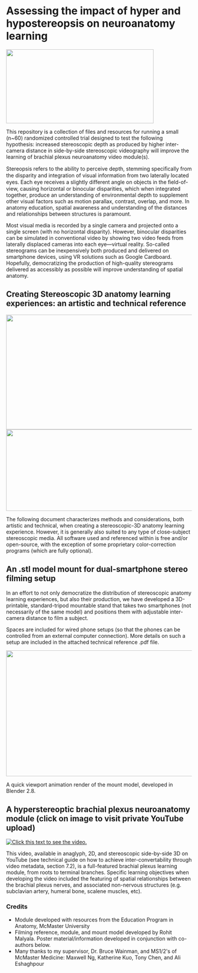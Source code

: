 # Assessing the impact of hyper and hypostereopsis on neuroanatomy learning

<p float="left">
<img src="https://github.com/malyalar/stereoAnatomyReference/blob/master/Showcase%20images/anaglyphscrn.PNG" width="400" height="200" />
</p>
  
This repository is a collection of files and resources for running a small (n~60) randomized controlled trial designed to test the following hypothesis: increased stereoscopic depth as produced by higher inter-camera distance in side-by-side stereoscopic videography will improve the learning of brachial plexus neuroanatomy video module(s).

Stereopsis refers to the ability to perceive depth, stemming speciﬁcally from the disparity and integration of visual information from two laterally located eyes. Each eye receives a slightly diﬀerent angle on objects in the ﬁeld-of-view, causing horizontal or binocular disparities, which when integrated together, produce an understanding of environmental depth to supplement other visual factors such as motion parallax, contrast, overlap, and more. In anatomy education, spatial awareness and understanding of the distances and relationships between structures is paramount. 

Most visual media is recorded by a single camera and projected onto a single screen (with no horizontal disparity). However, binocular disparities can be simulated in conventional video by showing two video feeds from laterally displaced cameras into each eye—virtual reality. So-called stereograms can be inexpensively both produced and delivered on smartphone devices, using VR solutions such as Google Cardboard. Hopefully, democratizing the production of high-quality stereograms delivered as accessibly as possible will improve understanding of spatial anatomy. 

## Creating Stereoscopic 3D anatomy learning experiences: an artistic and technical reference

<p float="left">
<img src="https://github.com/malyalar/stereoAnatomyReference/blob/master/Showcase%20images/tableofcontents.PNG" width="600" height="310" />
<img src="https://github.com/malyalar/stereoAnatomyReference/blob/master/Showcase%20images/tableofcontents2.PNG" width="600" height="220" />

  
</p>


The following document characterizes methods and considerations, both artistic and technical, when creating a stereoscopic-3D anatomy learning experience. However, it is generally also suited to any type of close-subject stereoscopic media. All software used and referenced within is free and/or open-source, with the exception of some proprietary color-correction programs (which are fully optional).


## An .stl model mount for dual-smartphone stereo filming setup
In an effort to not only democratize the distribution of stereoscopic anatomy learning experiences, but also their production, we have developed a 3D-printable, standard-tripod mountable stand that takes two smartphones (not necessarily of the same model) and positions them with adjustable inter-camera distance to film a subject.

Spaces are included for wired phone setups (so that the phones can be controlled from an external computer connection). More details on such a setup are included in the attached technical reference .pdf file.

<p float="left">
<img src="https://github.com/malyalar/stereoAnatomyReference/blob/master/Showcase%20images/spinningMountAnimation.gif" width="600" height="340" />
</p>



A quick viewport animation render of the mount model, developed in Blender 2.8.

## A hyperstereoptic brachial plexus neuroanatomy module (click on image to visit private YouTube upload)

[![Click this text to see the video.](https://github.com/malyalar/stereoAnatomyReference/blob/master/Showcase%20images/titleScreenCapture.PNG)](https://www.youtube.com/watch?v=vEzrbDrXUUg)

This video, available in anaglyph, 2D, and stereoscopic side-by-side 3D on YouTube (see technical guide on how to achieve inter-convertability through video metadata, section 7.2), is a full-featured brachial plexus learning module, from roots to terminal branches. Specific learning objectives when developing the video included the featuring of spatial relationships between the brachial plexus nerves, and associated non-nervous structures (e.g. subclavian artery, humeral bone, scalene muscles, etc).

### Credits
- Module developed with resources from the Education Program in Anatomy, McMaster University
- Filming reference, module, and mount model developed by Rohit Malyala. Poster material/information developed in conjunction with co-authors below.
- Many thanks to my supervisor, Dr. Bruce Wainman, and MS1/2's of McMaster Medicine: Maxwell Ng, Katherine Kuo, Tony Chen, and Ali Eshaghpour
